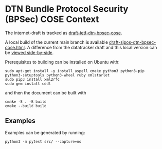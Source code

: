 # DTN Bundle Protocol Security (BPSec) COSE Context

The internet-draft is tracked as [draft-ietf-dtn-bpsec-cose](https://datatracker.ietf.org/doc/draft-ietf-dtn-bpsec-cose/).

A local build of the current main branch is available [draft-sipos-dtn-bpsec-cose.html](https://briansipos.github.io/dtn-bpsec-cose/draft-ietf-dtn-bpsec-cose.html).
A difference from the datatracker draft and this local version can be [viewed side-by-side](https://author-tools.ietf.org/diff?doc_1=draft-ietf-dtn-bpsec-cose&url_2=https://briansipos.github.io/dtn-bpsec-cose/draft-ietf-dtn-bpsec-cose.txt&raw=1).

Prerequisites to building can be installed on Ubuntu with:
```
sudo apt-get install -y install aspell cmake python3 python3-pip python3-setuptools python3-wheel ruby xmlstarlet
sudo pip3 install xml2rfc
sudo gem install cddl
```
and then the document can be built with
```
cmake -S . -B build
cmake --build build
```

## Examples

Examples can be generated by running:
```
python3 -m pytest src/ --capture=no
```
